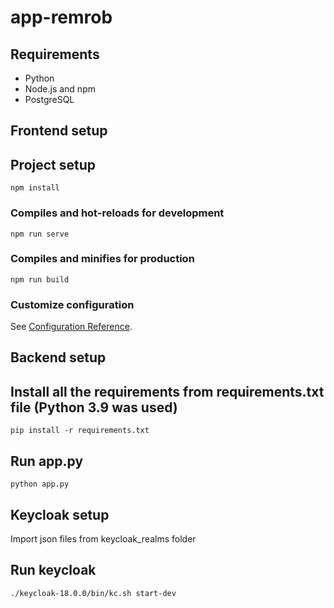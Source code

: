 # app-remrob

## Requirements

* Python
* Node.js and npm
* PostgreSQL

## Frontend setup

## Project setup
```
npm install
```

### Compiles and hot-reloads for development
```
npm run serve
```

### Compiles and minifies for production
```
npm run build
```

### Customize configuration
See [Configuration Reference](https://cli.vuejs.org/config/).


## Backend setup

## Install all the requirements from requirements.txt file (Python 3.9 was used)
```
pip install -r requirements.txt
```

## Run app.py
```
python app.py
```
## Keycloak setup

Import json files from keycloak_realms folder

## Run keycloak

```
./keycloak-18.0.0/bin/kc.sh start-dev
```